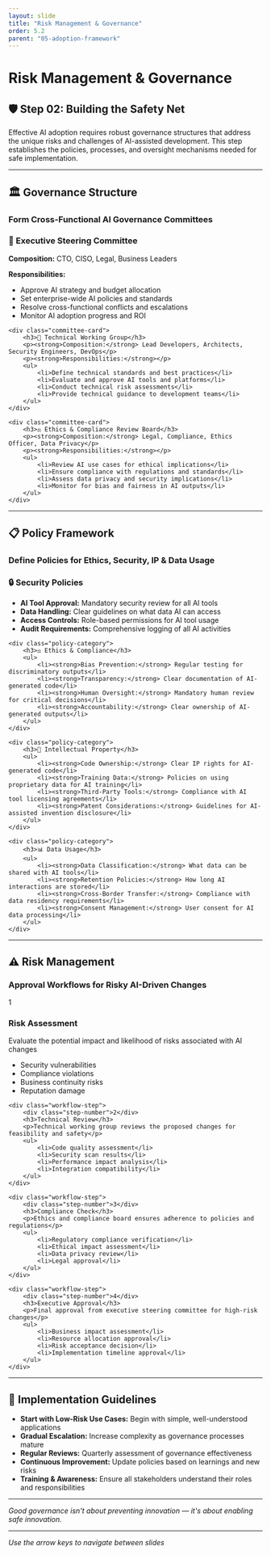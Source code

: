 ```yaml
---
layout: slide
title: "Risk Management & Governance"
order: 5.2
parent: "05-adoption-framework"
---
```


# Risk Management & Governance

## 🛡️ Step 02: Building the Safety Net

Effective AI adoption requires robust governance structures that address the unique risks and challenges of AI-assisted development. This step establishes the policies, processes, and oversight mechanisms needed for safe implementation.

---

## 🏛️ Governance Structure

### **Form Cross-Functional AI Governance Committees**

<div class="governance-structure">
    <div class="committee-card">
        <h3>🎯 Executive Steering Committee</h3>
        <p><strong>Composition:</strong> CTO, CISO, Legal, Business Leaders</p>
        <p><strong>Responsibilities:</strong></p>
        <ul>
            <li>Approve AI strategy and budget allocation</li>
            <li>Set enterprise-wide AI policies and standards</li>
            <li>Resolve cross-functional conflicts and escalations</li>
            <li>Monitor AI adoption progress and ROI</li>
        </ul>
    </div>
    
    <div class="committee-card">
        <h3>🔧 Technical Working Group</h3>
        <p><strong>Composition:</strong> Lead Developers, Architects, Security Engineers, DevOps</p>
        <p><strong>Responsibilities:</strong></p>
        <ul>
            <li>Define technical standards and best practices</li>
            <li>Evaluate and approve AI tools and platforms</li>
            <li>Conduct technical risk assessments</li>
            <li>Provide technical guidance to development teams</li>
        </ul>
    </div>
    
    <div class="committee-card">
        <h3>⚖️ Ethics & Compliance Review Board</h3>
        <p><strong>Composition:</strong> Legal, Compliance, Ethics Officer, Data Privacy</p>
        <p><strong>Responsibilities:</strong></p>
        <ul>
            <li>Review AI use cases for ethical implications</li>
            <li>Ensure compliance with regulations and standards</li>
            <li>Assess data privacy and security implications</li>
            <li>Monitor for bias and fairness in AI outputs</li>
        </ul>
    </div>
</div>

---

## 📋 Policy Framework

### **Define Policies for Ethics, Security, IP & Data Usage**

<div class="policy-framework">
    <div class="policy-category">
        <h3>🔒 Security Policies</h3>
        <ul>
            <li><strong>AI Tool Approval:</strong> Mandatory security review for all AI tools</li>
            <li><strong>Data Handling:</strong> Clear guidelines on what data AI can access</li>
            <li><strong>Access Controls:</strong> Role-based permissions for AI tool usage</li>
            <li><strong>Audit Requirements:</strong> Comprehensive logging of all AI activities</li>
        </ul>
    </div>
    
    <div class="policy-category">
        <h3>⚖️ Ethics & Compliance</h3>
        <ul>
            <li><strong>Bias Prevention:</strong> Regular testing for discriminatory outputs</li>
            <li><strong>Transparency:</strong> Clear documentation of AI-generated code</li>
            <li><strong>Human Oversight:</strong> Mandatory human review for critical decisions</li>
            <li><strong>Accountability:</strong> Clear ownership of AI-generated outputs</li>
        </ul>
    </div>
    
    <div class="policy-category">
        <h3>💼 Intellectual Property</h3>
        <ul>
            <li><strong>Code Ownership:</strong> Clear IP rights for AI-generated code</li>
            <li><strong>Training Data:</strong> Policies on using proprietary data for AI training</li>
            <li><strong>Third-Party Tools:</strong> Compliance with AI tool licensing agreements</li>
            <li><strong>Patent Considerations:</strong> Guidelines for AI-assisted invention disclosure</li>
        </ul>
    </div>
    
    <div class="policy-category">
        <h3>📊 Data Usage</h3>
        <ul>
            <li><strong>Data Classification:</strong> What data can be shared with AI tools</li>
            <li><strong>Retention Policies:</strong> How long AI interactions are stored</li>
            <li><strong>Cross-Border Transfer:</strong> Compliance with data residency requirements</li>
            <li><strong>Consent Management:</strong> User consent for AI data processing</li>
        </ul>
    </div>
</div>

---

## ⚠️ Risk Management

### **Approval Workflows for Risky AI-Driven Changes**

<div class="risk-workflow">
    <div class="workflow-step">
        <div class="step-number">1</div>
        <h3>Risk Assessment</h3>
        <p>Evaluate the potential impact and likelihood of risks associated with AI changes</p>
        <ul>
            <li>Security vulnerabilities</li>
            <li>Compliance violations</li>
            <li>Business continuity risks</li>
            <li>Reputation damage</li>
        </ul>
    </div>
    
    <div class="workflow-step">
        <div class="step-number">2</div>
        <h3>Technical Review</h3>
        <p>Technical working group reviews the proposed changes for feasibility and safety</p>
        <ul>
            <li>Code quality assessment</li>
            <li>Security scan results</li>
            <li>Performance impact analysis</li>
            <li>Integration compatibility</li>
        </ul>
    </div>
    
    <div class="workflow-step">
        <div class="step-number">3</div>
        <h3>Compliance Check</h3>
        <p>Ethics and compliance board ensures adherence to policies and regulations</p>
        <ul>
            <li>Regulatory compliance verification</li>
            <li>Ethical impact assessment</li>
            <li>Data privacy review</li>
            <li>Legal approval</li>
        </ul>
    </div>
    
    <div class="workflow-step">
        <div class="step-number">4</div>
        <h3>Executive Approval</h3>
        <p>Final approval from executive steering committee for high-risk changes</p>
        <ul>
            <li>Business impact assessment</li>
            <li>Resource allocation approval</li>
            <li>Risk acceptance decision</li>
            <li>Implementation timeline approval</li>
        </ul>
    </div>
</div>

---

## 🎯 Implementation Guidelines

- **Start with Low-Risk Use Cases:** Begin with simple, well-understood applications
- **Gradual Escalation:** Increase complexity as governance processes mature
- **Regular Reviews:** Quarterly assessment of governance effectiveness
- **Continuous Improvement:** Update policies based on learnings and new risks
- **Training & Awareness:** Ensure all stakeholders understand their roles and responsibilities

---

*Good governance isn't about preventing innovation — it's about enabling safe innovation.*

---

*Use the arrow keys to navigate between slides*
